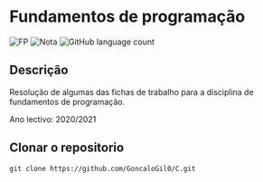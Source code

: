 # Fundamentos de programação
![FP](https://img.shields.io/badge/Faculdade-FP-green)
![Nota](https://img.shields.io/badge/Nota%20final-15%20valores-green)
![GitHub language count](https://img.shields.io/github/languages/count/GoncaloGil0/FichasFP)

## Descrição
Resolução de algumas das fichas de trabalho para a disciplina de fundamentos de programação.

Ano lectivo: 2020/2021

## Clonar o repositorio
```` 
git clone https://github.com/GoncaloGil0/C.git
````
